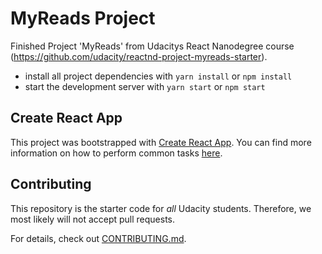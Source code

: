 # MyReads Project

Finished Project 'MyReads' from Udacitys React Nanodegree course (https://github.com/udacity/reactnd-project-myreads-starter).

- install all project dependencies with `yarn install` or `npm install`
- start the development server with `yarn start` or `npm start`

## Create React App

This project was bootstrapped with [Create React App](https://github.com/facebookincubator/create-react-app). You can find more information on how to perform common tasks [here](https://github.com/facebookincubator/create-react-app/blob/master/packages/react-scripts/template/README.md).

## Contributing

This repository is the starter code for _all_ Udacity students. Therefore, we most likely will not accept pull requests.

For details, check out [CONTRIBUTING.md](CONTRIBUTING.md).
